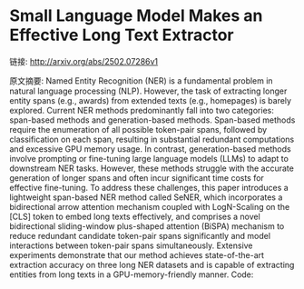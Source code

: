 # Small Language Model Makes an Effective Long Text Extractor

链接: http://arxiv.org/abs/2502.07286v1

原文摘要:
Named Entity Recognition (NER) is a fundamental problem in natural language
processing (NLP). However, the task of extracting longer entity spans (e.g.,
awards) from extended texts (e.g., homepages) is barely explored. Current NER
methods predominantly fall into two categories: span-based methods and
generation-based methods. Span-based methods require the enumeration of all
possible token-pair spans, followed by classification on each span, resulting
in substantial redundant computations and excessive GPU memory usage. In
contrast, generation-based methods involve prompting or fine-tuning large
language models (LLMs) to adapt to downstream NER tasks. However, these methods
struggle with the accurate generation of longer spans and often incur
significant time costs for effective fine-tuning. To address these challenges,
this paper introduces a lightweight span-based NER method called SeNER, which
incorporates a bidirectional arrow attention mechanism coupled with
LogN-Scaling on the [CLS] token to embed long texts effectively, and comprises
a novel bidirectional sliding-window plus-shaped attention (BiSPA) mechanism to
reduce redundant candidate token-pair spans significantly and model
interactions between token-pair spans simultaneously. Extensive experiments
demonstrate that our method achieves state-of-the-art extraction accuracy on
three long NER datasets and is capable of extracting entities from long texts
in a GPU-memory-friendly manner. Code:
